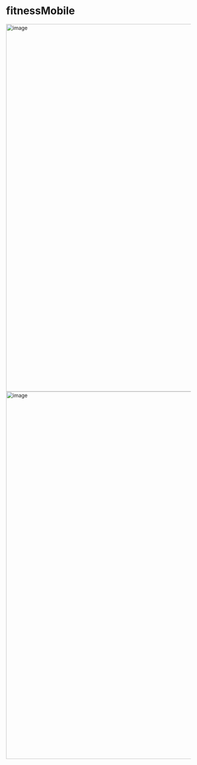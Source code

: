 # fitnessMobile
<p float="left">
  <img width="600" height="1000" alt="image" src="https://github.com/user-attachments/assets/718421f5-329f-4dcf-a7ac-549ec3fcfd24" /> 
  <img width="600" height="1000" alt="image" src="https://github.com/user-attachments/assets/df67e3d8-47df-45cc-8a96-f47a2c3ef852" />
</p>


